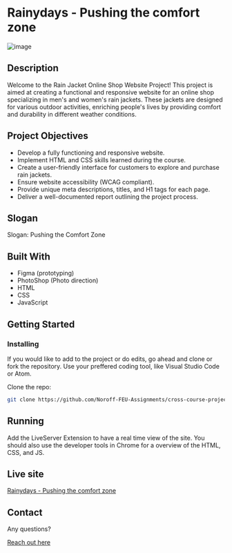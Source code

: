 # Rainydays - Pushing the comfort zone

![image](https://musing-chandrasekhar-630c9a.netlify.app/images/hiking_1600w_v2.jpg)

## Description

Welcome to the Rain Jacket Online Shop Website Project! This project is aimed at creating a functional and responsive website for an online shop specializing in men's and women's rain jackets. These jackets are designed for various outdoor activities, enriching people's lives by providing comfort and durability in different weather conditions.

## Project Objectives

- Develop a fully functioning and responsive website.
- Implement HTML and CSS skills learned during the course.
- Create a user-friendly interface for customers to explore and purchase rain jackets.
- Ensure website accessibility (WCAG compliant).
- Provide unique meta descriptions, titles, and H1 tags for each page.
- Deliver a well-documented report outlining the project process.

## Slogan

Slogan: Pushing the Comfort Zone

## Built With

- Figma (prototyping)
- PhotoShop (Photo direction)
- HTML
- CSS
- JavaScript

## Getting Started

### Installing

If you would like to add to the project or do edits, go ahead and clone or fork the repository. Use your preffered coding tool, like Visual Studio Code or Atom.

Clone the repo:

```bash
git clone https://github.com/Noroff-FEU-Assignments/cross-course-project-KariannNor.git
```

## Running

Add the LiveServer Extension to have a real time view of the site. You should also use the developer tools in Chrome for a overview of the HTML, CSS, and JS.

## Live site

[Rainydays - Pushing the comfort zone ](https://musing-chandrasekhar-630c9a.netlify.app/)

## Contact

Any questions?

[Reach out here](https://www.linkedin.com/in/kariann-norheim-1a342862/)
